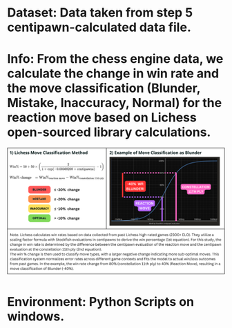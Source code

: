 # Dataset: Data taken from step 5 centipawn-calculated data file.

# Info: From the chess engine data, we calculate the change in win rate and the move classification (Blunder, Mistake, Inaccuracy, Normal) for the reaction move based on Lichess open-sourced library calculations.

![alt text](<Move Classification Process.png>)

# Environment: Python Scripts on windows.